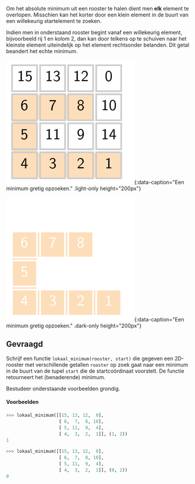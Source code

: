 Om het absolute minimum uit een rooster te halen dient men **elk** element te overlopen. Misschien kan het korter door een klein element in de buurt van een willekeurig startelement te zoeken.

Indien men in onderstaand rooster begint vanaf een willekeurig element, bijvoorbeeld rij 1 en kolom 2, dan kan door telkens op te schuiven naar het kleinste element uiteindelijk op het element rechtsonder belanden. Dit getal beandert het echte minimum.

![Een minimum gretig opzoeken.](media/image.png "Een minimum gretig opzoeken."){:data-caption="Een minimum gretig opzoeken." .light-only height="200px"}

![Een minimum gretig opzoeken.](media/image_dark.png "Een minimum gretig opzoeken."){:data-caption="Een minimum gretig opzoeken." .dark-only height="200px"}


## Gevraagd
Schrijf een functie `lokaal_minimum(rooster, start)` die gegeven een 2D-rooster met verschillende getallen `rooster` op zoek gaat naar een minimum in de buurt van de tupel `start` die de startcoördinaat voorstelt. De functie retourneert het (benaderende) minimum.

Bestudeer onderstaande voorbeelden grondig.

#### Voorbeelden

```python
>>> lokaal_minimum([[15, 13, 12,  0],
                    [ 6,  7,  8, 10],
                    [ 5, 11,  9,  4],
                    [ 4,  3,  2,  1]], (1, 2))
1
```


```python
>>> lokaal_minimum([[15, 13, 12,  0],
                    [ 6,  7,  8, 10],
                    [ 5, 11,  9,  4],
                    [ 4,  3,  2,  1]], (0, 2))
0
```
